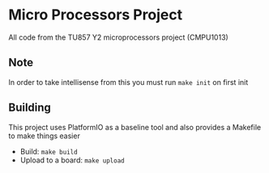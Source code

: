 # Micro Processors Project

All code from the TU857 Y2 microprocessors project (CMPU1013)

## Note

In order to take intellisense from this you must run `make init` on first init

## Building

This project uses PlatformIO as a baseline tool and also provides a Makefile to make things easier

- Build: `make build`
- Upload to a board: `make upload`
